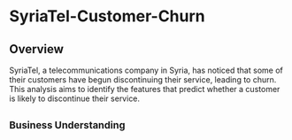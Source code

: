 # SyriaTel-Customer-Churn
## Overview
SyriaTel, a telecommunications company in Syria, has noticed that some of their customers have begun discontinuing their service, leading to churn. This analysis aims to identify the features that predict whether a customer is likely to discontinue their service.
## <small> Business Understanding</small>
